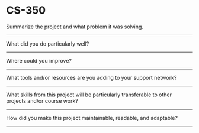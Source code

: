 # CS-350


Summarize the project and what problem it was solving.
****

What did you do particularly well?
****

Where could you improve?
****

What tools and/or resources are you adding to your support network?
****

What skills from this project will be particularly transferable to other projects and/or course work?
****

How did you make this project maintainable, readable, and adaptable?
****
